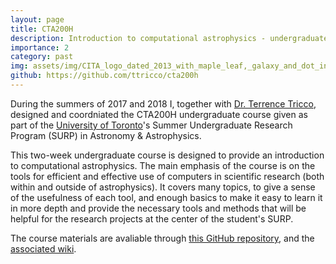 ```yaml
---
layout: page
title: CTA200H
description: Introduction to computational astrophysics - undergraduate course at the University of Toronto
importance: 2
category: past
img: assets/img/CITA_logo_dated_2013_with_maple_leaf,_galaxy_and_dot_in_middle_representing_nuclear_black_hole.jpeg
github: https://github.com/ttricco/cta200h
---
```


During the summers of 2017 and 2018 I, together with [Dr. Terrence Tricco](https://www.cs.mun.ca/~tstricco/), designed and coordniated the CTA200H undergraduate course given as part of the [University of Toronto](https://www.utoronto.ca/)'s Summer Undergraduate Research Program (SURP) in Astronomy & Astrophysics.

This two-week undergraduate course is designed to provide an introduction to computational astrophysics. 
The main emphasis of the course is on the tools for efficient and effective use of computers in scientific research (both within and outside of astrophysics). 
It covers many topics, to give a sense of the usefulness of each tool, and enough basics to make it easy to learn it in more depth and provide the necessary tools and methods that will be helpful for the research projects at the center of the student's SURP.

The course materials are avaliable through [this GitHub repository](https://github.com/ttricco/cta200h), and the [associated wiki](https://github.com/ttricco/cta200h/wiki).


